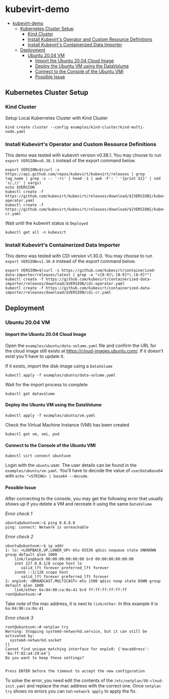 # kubevirt-demo

- [kubevirt-demo](#kubevirt-demo)
  - [Kubernetes Cluster Setup](#kubernetes-cluster-setup)
    - [Kind Cluster](#kind-cluster)
    - [Install Kubevirt's Operator and Custom Resource Definitions](#install-kubevirts-operator-and-custom-resource-definitions)
    - [Install Kubevirt's Containerized Data Importer](#install-kubevirts-containerized-data-importer)
  - [Deployment](#deployment)
    - [Ubuntu 20.04 VM](#ubuntu-2004-vm)
      - [Import the Ubuntu 20.04 Cloud Image](#import-the-ubuntu-2004-cloud-image)
      - [Deploy the Ubuntu VM using the DataVolume](#deploy-the-ubuntu-vm-using-the-datavolume)
      - [Connect to the Console of the Ubuntu VMI](#connect-to-the-console-of-the-ubuntu-vmi)
      - [Possible Issue](#possible-issue)

## Kubernetes Cluster Setup

### Kind Cluster

Setup Local Kubernetes Cluster with Kind Cluster

```
kind create cluster --config examples/kind-cluster/kind-multi-node.yaml
```

### Install Kubevirt's Operator and Custom Resource Definitions

This demo was tested with kubevirt version v0.38.1. You may choose to run `export VERSION=v0.38.1` instead of the export command below.

```
export VERSION=$(curl -s https://api.github.com/repos/kubevirt/kubevirt/releases | grep tag_name | grep -v -- '-rc' | head -1 | awk -F': ' '{print $2}' | sed 's/,//' | xargs)
echo $VERSION
kubectl create -f https://github.com/kubevirt/kubevirt/releases/download/${VERSION}/kubevirt-operator.yaml
kubectl create -f https://github.com/kubevirt/kubevirt/releases/download/${VERSION}/kubevirt-cr.yaml
```

Wait until the kubevirt status is `Deployed`

```
kubectl get all -n kubevirt
```

### Install Kubevirt's Containerized Data Importer

This demo was tested with CDI version v1.30.0. You may choose to run `export VERSION=v1.30.0` instead of the export command below.

```
export VERSION=$(curl -s https://github.com/kubevirt/containerized-data-importer/releases/latest | grep -o "v[0-9]\.[0-9]*\.[0-9]*")
kubectl create -f https://github.com/kubevirt/containerized-data-importer/releases/download/$VERSION/cdi-operator.yaml
kubectl create -f https://github.com/kubevirt/containerized-data-importer/releases/download/$VERSION/cdi-cr.yaml
```

## Deployment

### Ubuntu 20.04 VM

#### Import the Ubuntu 20.04 Cloud Image

Open the `examples/ubuntu/data-volume.yaml` file and confirm the URL for the cloud image still exists at https://cloud-images.ubuntu.com/.
If it doesn't exist you'll have to update it.

If it exists, import the disk image using a `DataVolume`

```
kubectl apply -f examples/ubuntu/data-volume.yaml
```

Wait for the import process to complete

```
kubectl get datavolume
```

#### Deploy the Ubuntu VM using the DataVolume

```
kubectl apply -f examples/ubuntu/vm.yaml
```

Check the Virtual Machine Instance (VMI) has been created

```
kubectl get vm, vmi, pod
```

#### Connect to the Console of the Ubuntu VMI

```
kubectl virt connect ubuntuvm
```

Login with the `ubuntu` user. The user details can be found in the `examples/ubuntu/vm.yaml`. You'll have to decode the value of `userDataBase64` with `echo "<STRING> | base64 --decode`.

#### Possible Issue

After connecting to the console, you may get the following error that usually shows up if you delete a VM and recreate it using the same `DataVolume`

*Error check 1*

```
ubuntu@ubuntuvm:~$ ping 8.8.8.8
ping: connect: Network is unreachable
```

*Error check 2*

```
ubuntu@ubuntuvm:~$ ip addr
1: lo: <LOOPBACK,UP,LOWER_UP> mtu 65536 qdisc noqueue state UNKNOWN group default qlen 1000
    link/loopback 00:00:00:00:00:00 brd 00:00:00:00:00:00
    inet 127.0.0.1/8 scope host lo
       valid_lft forever preferred_lft forever
    inet6 ::1/128 scope host
       valid_lft forever preferred_lft forever
2: enp1s0: <BROADCAST,MULTICAST> mtu 1500 qdisc noop state DOWN group default qlen 1000
    link/ether 6a:84:90:ca:0a:41 brd ff:ff:ff:ff:ff:ff
root@ubuntuvm:~#
```

Take note of the mac address, it is next to `link/ether`. In this example it is `6a:84:90:ca:0a:41`

*Error check 3*

```
root@ubuntuvm:~# netplan try
Warning: Stopping systemd-networkd.service, but it can still be activated by:
  systemd-networkd.socket
[]
Cannot find unique matching interface for enp1s0: {'macaddress': '8a:ff:02:a4:29:e4'}
Do you want to keep these settings?


Press ENTER before the timeout to accept the new configuration

```

To solve the error, you need edit the contents of the `/etc/netplan/50-cloud-init.yaml` and replace the mac address with the correct one. Once `netplan try` shows no errors you can run `network apply` to apply the fix.